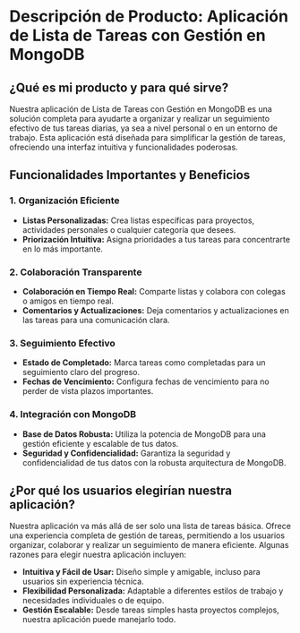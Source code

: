 # Descripción de Producto: Aplicación de Lista de Tareas con Gestión en MongoDB

## ¿Qué es mi producto y para qué sirve?

Nuestra aplicación de Lista de Tareas con Gestión en MongoDB es una solución completa para ayudarte a organizar y realizar un seguimiento efectivo de tus tareas diarias, ya sea a nivel personal o en un entorno de trabajo. Esta aplicación está diseñada para simplificar la gestión de tareas, ofreciendo una interfaz intuitiva y funcionalidades poderosas.

## Funcionalidades Importantes y Beneficios

### 1. Organización Eficiente

   - **Listas Personalizadas:** Crea listas específicas para proyectos, actividades personales o cualquier categoría que desees.
   - **Priorización Intuitiva:** Asigna prioridades a tus tareas para concentrarte en lo más importante.

### 2. Colaboración Transparente

   - **Colaboración en Tiempo Real:** Comparte listas y colabora con colegas o amigos en tiempo real.
   - **Comentarios y Actualizaciones:** Deja comentarios y actualizaciones en las tareas para una comunicación clara.

### 3. Seguimiento Efectivo

   - **Estado de Completado:** Marca tareas como completadas para un seguimiento claro del progreso.
   - **Fechas de Vencimiento:** Configura fechas de vencimiento para no perder de vista plazos importantes.

### 4. Integración con MongoDB

   - **Base de Datos Robusta:** Utiliza la potencia de MongoDB para una gestión eficiente y escalable de tus datos.
   - **Seguridad y Confidencialidad:** Garantiza la seguridad y confidencialidad de tus datos con la robusta arquitectura de MongoDB.

## ¿Por qué los usuarios elegirían nuestra aplicación?

Nuestra aplicación va más allá de ser solo una lista de tareas básica. Ofrece una experiencia completa de gestión de tareas, permitiendo a los usuarios organizar, colaborar y realizar un seguimiento de manera eficiente. Algunas razones para elegir nuestra aplicación incluyen:

- **Intuitiva y Fácil de Usar:** Diseño simple y amigable, incluso para usuarios sin experiencia técnica.
- **Flexibilidad Personalizada:** Adaptable a diferentes estilos de trabajo y necesidades individuales o de equipo.
- **Gestión Escalable:** Desde tareas simples hasta proyectos complejos, nuestra aplicación puede manejarlo todo.

